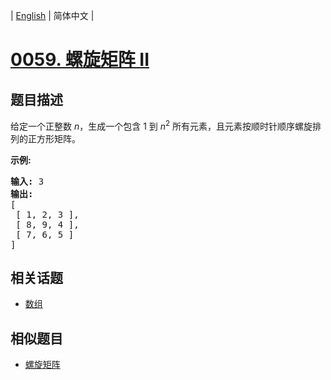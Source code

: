 
| [English](README_EN.md) | 简体中文 |

# [0059. 螺旋矩阵 II](https://leetcode-cn.com/problems/spiral-matrix-ii/)

## 题目描述

<p>给定一个正整数&nbsp;<em>n</em>，生成一个包含 1 到&nbsp;<em>n</em><sup>2</sup>&nbsp;所有元素，且元素按顺时针顺序螺旋排列的正方形矩阵。</p>

<p><strong>示例:</strong></p>

<pre><strong>输入:</strong> 3
<strong>输出:</strong>
[
 [ 1, 2, 3 ],
 [ 8, 9, 4 ],
 [ 7, 6, 5 ]
]</pre>


## 相关话题

- [数组](https://leetcode-cn.com/tag/array)

## 相似题目

- [螺旋矩阵](../spiral-matrix/README.md)
